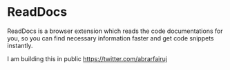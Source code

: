 # ReadDocs

ReadDocs is a browser extension which reads the code documentations for you, so you can find necessary information faster and get code snippets instantly.

I am building this in public https://twitter.com/abrarfairuj
